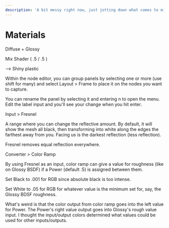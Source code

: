 ```yaml
---
description: 'A bit messy right now, just jotting down what comes to mind.'
---
```


# Materials

Diffuse + Glossy

Mix Shader \( .5 / .5 \) 

--&gt; Shiny plastic



Within the node editor, you can group panels by selecting one or more \(use shift for many\) and select Layout &gt; Frame to place it on the nodes you want to capture.

You can rename the panel by selecting it and entering n to open the menu. Edit the label input and you'll see your change when you hit enter.



Input &gt; Fresnel

A range where you can change the reflective amount. By default, it will show the mesh all black, then transforming into white along the edges the farthest away from you. Facing us is the darkest reflection \(less reflection\).

Fresnel removes equal reflection everywhere.



Converter &gt; Color Ramp

By using Fresnel as an input, color ramp can give a value for roughness \(like on Glossy BSDF\) if a Power \(default .5\) is assigned between them.

Set Black to .001 for RGB since absolute black is too intense.

Set White to .05 for RGB for whatever value is the minimum set for, say, the Glossy BDSF roughness.

What's weird is that the color output from color ramp goes into the left value for Power. The Power's right value output goes into Glossy's rough value input. I thought the input/output colors determined what values could be used for other inputs/outputs.



